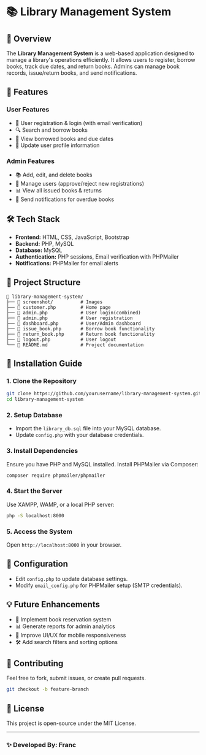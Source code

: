 # 📚 Library Management System

## 📖 Overview

The **Library Management System** is a web-based application designed to manage a library's operations efficiently. It allows users to register, borrow books, track due dates, and return books. Admins can manage book records, issue/return books, and send notifications.

## 🚀 Features

### **User Features**

- 📌 User registration & login (with email verification)
- 🔍 Search and borrow books
- 📅 View borrowed books and due dates
- 🔄 Update user profile information

### **Admin Features**

- 📚 Add, edit, and delete books
- 👥 Manage users (approve/reject new registrations)
- 📊 View all issued books & returns
- 📢 Send notifications for overdue books

## 🛠️ Tech Stack

- **Frontend:** HTML, CSS, JavaScript, Bootstrap
- **Backend:** PHP, MySQL
- **Database:** MySQL
- **Authentication:** PHP sessions, Email verification with PHPMailer
- **Notifications:** PHPMailer for email alerts

## 📂 Project Structure

```
📂 library-management-system/
├── 📁 screenshot/          # Images
├── 📜 customer.php         # Home page
├── 📜 admin.php            # User login(combined)
├── 📜 admin.php            # User registration
├── 📜 dashboard.php        # User/Admin dashboard
├── 📜 issue_book.php       # Borrow book functionality
├── 📜 return_book.php      # Return book functionality
├── 📜 logout.php           # User logout
└── 📜 README.md            # Project documentation
```

## 🎯 Installation Guide

### **1. Clone the Repository**

```bash
git clone https://github.com/yourusername/library-management-system.git
cd library-management-system
```

### **2. Setup Database**

- Import the `library_db.sql` file into your MySQL database.
- Update `config.php` with your database credentials.

### **3. Install Dependencies**

Ensure you have PHP and MySQL installed. Install PHPMailer via Composer:

```bash
composer require phpmailer/phpmailer
```

### **4. Start the Server**

Use XAMPP, WAMP, or a local PHP server:

```bash
php -S localhost:8000
```

### **5. Access the System**

Open `http://localhost:8000` in your browser.

## 🔧 Configuration

- Edit `config.php` to update database settings.
- Modify `email_config.php` for PHPMailer setup (SMTP credentials).

## 💡 Future Enhancements

- 📌 Implement book reservation system
- 📊 Generate reports for admin analytics
- 📱 Improve UI/UX for mobile responsiveness
- 🛠️ Add search filters and sorting options

## 🤝 Contributing

Feel free to fork, submit issues, or create pull requests.

```bash
git checkout -b feature-branch
```

## 📜 License

This project is open-source under the MIT License.

---

### ✨ Developed By: Franc



